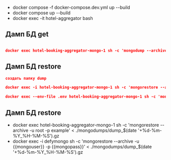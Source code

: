 * docker compose -f docker-compose.dev.yml up --build
* docker compose up --build
* docker exec -it hotel-aggregator bash

## Дамп БД get
```json

docker exec hotel-booking-aggregator-mongo-1 sh -c 'mongodump --archive -u root -p example'  > ./mongodumps/dump_$(date '+%d-%m-%Y_%H-%M-%S').gz
```

## Дамп БД restore
```json
создать папку dump

docker exec -i hotel-booking-aggregator-mongo-1 sh -c 'mongorestore --archive -u root -p example' < ./mongodumps/dump_06-09-2023_14-32-39.gz

docker exec --env-file .env hotel-booking-aggregator-mongo-1 sh -c 'mongodump --archive -u ${MONGO_INITDB_ROOT_USERNAME} -p ${MONGO_INITDB_ROOT_PASSWORD}' > ./mongodumps/dump_$(date '+%d-%m-%Y_%H-%M-%S').gz
```

## Дамп БД restore
* docker exec hotel-booking-aggregator-mongo-1 sh -c 'mongorestore --archive -u root -p example'  < ./mongodumps/dump_$(date '+%d-%m-%Y_%H-%M-%S').gz
* docker exec -i defymongo sh -c 'mongorestore --archive -u {{mongouser}} -p {{mongopass}}' < ./mongodumps/dump_$(date '+%d-%m-%Y_%H-%M-%S').gz

